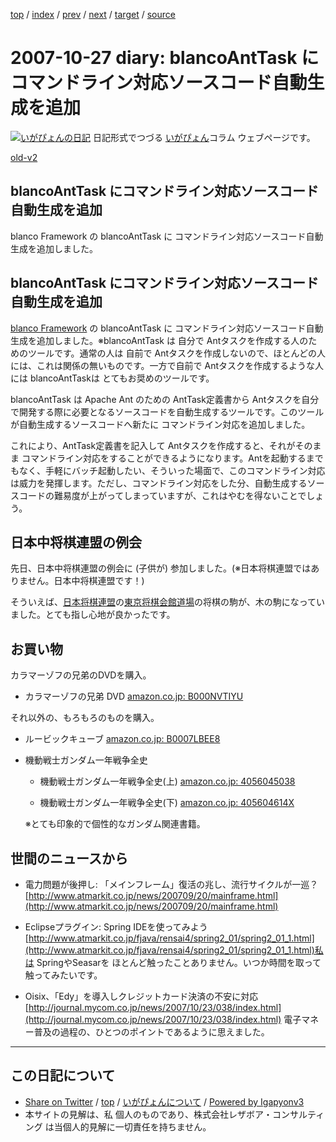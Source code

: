 [top](../index.html) 
 / [index](index.html) 
 / [prev](ig071024.html) 
 / [next](ig071029.html) 
 / [target](http://www.igapyon.jp/igapyon/diary/2007/ig071027.html) 
 / [source](https://github.com/igapyon/diary/blob/master/2007/ig071027.src.md) 

2007-10-27 diary: blancoAntTask にコマンドライン対応ソースコード自動生成を追加
=====================================================================================================
[![いがぴょんの日記](http://www.igapyon.jp/igapyon/diary/images/iga200306s.jpg "いがぴょん")](http://www.igapyon.jp/igapyon/diary/memo/memoigapyon.html) 日記形式でつづる [いがぴょん](http://www.igapyon.jp/igapyon/diary/memo/memoigapyon.html)コラム ウェブページです。

[old-v2](ig071027-orig.html)

## blancoAntTask にコマンドライン対応ソースコード自動生成を追加

blanco Framework の blancoAntTask に コマンドライン対応ソースコード自動生成を追加しました。


## blancoAntTask にコマンドライン対応ソースコード自動生成を追加

[blanco Framework](http://www.igapyon.jp/blanco/blanco.ja.html) の blancoAntTask に コマンドライン対応ソースコード自動生成を追加しました。※blancoAntTask は 自分で Antタスクを作成する人のためのツールです。通常の人は 自前で Antタスクを作成しないので、ほとんどの人には、これは関係の無いものです。一方で自前で Antタスクを作成するような人には blancoAntTaskは とてもお奨めのツールです。

blancoAntTask は Apache Ant のための AntTask定義書から Antタスクを自分で開発する際に必要となるソースコードを自動生成するツールです。このツールが自動生成するソースコードへ新たに コマンドライン対応を追加しました。

これにより、AntTask定義書を記入して Antタスクを作成すると、それがそのまま コマンドライン対応をすることができるようになります。Antを起動するまでもなく、手軽にバッチ起動したい、そういった場面で、このコマンドライン対応は威力を発揮します。ただし、コマンドライン対応をした分、自動生成するソースコードの難易度が上がってしまっていますが、これはやむを得ないことでしょう。

## 日本中将棋連盟の例会

先日、日本中将棋連盟の例会に (子供が) 参加しました。(※日本将棋連盟ではありません。日本中将棋連盟です！)

そういえば、[日本将棋連盟](http://www.shogi.or.jp/)の[東京将棋会館道場](http://www.shogi.or.jp/~doujou/)の将棋の駒が、木の駒になっていました。とても指し心地が良かったです。

## お買い物

カラマーゾフの兄弟のDVDを購入。

* カラマーゾフの兄弟 DVD
  [amazon.co.jp: B000NVTIYU](http://www.amazon.co.jp/exec/obidos/ASIN/B000NVTIYU/igapyondiary-22)

それ以外の、もろもろのものを購入。

* ルービックキューブ
  [amazon.co.jp: B0007LBEE8](http://www.amazon.co.jp/exec/obidos/ASIN/B0007LBEE8/igapyondiary-22)
  
* 機動戦士ガンダム一年戦争全史
  
  * 機動戦士ガンダム一年戦争全史(上)
    [amazon.co.jp: 4056045038](http://www.amazon.co.jp/exec/obidos/ASIN/4056045038/igapyondiary-22)
    
  * 機動戦士ガンダム一年戦争全史(下)
    [amazon.co.jp: 405604614X](http://www.amazon.co.jp/exec/obidos/ASIN/405604614X/igapyondiary-22)
  

  ※とても印象的で個性的なガンダム関連書籍。

## 世間のニュースから

* 電力問題が後押し: 「メインフレーム」復活の兆し、流行サイクルが一巡？
  [http://www.atmarkit.co.jp/news/200709/20/mainframe.html](http://www.atmarkit.co.jp/news/200709/20/mainframe.html)
  
* Eclipseプラグイン: Spring IDEを使ってみよう
  [http://www.atmarkit.co.jp/fjava/rensai4/spring2_01/spring2_01_1.html](http://www.atmarkit.co.jp/fjava/rensai4/spring2_01/spring2_01_1.html)私は SpringやSeasarを ほとんど触ったことありません。いつか時間を取って触ってみたいです。
  
* Oisix、「Edy」を導入しクレジットカード決済の不安に対応
  [http://journal.mycom.co.jp/news/2007/10/23/038/index.html](http://journal.mycom.co.jp/news/2007/10/23/038/index.html)
  電子マネー普及の過程の、ひとつのポイントであるように思えました。


----------------------------------------------------------------------------------------------------

## この日記について

* [Share on Twitter](https://twitter.com/intent/tweet?hashtags=igapyon%2Cdiary%2C%E3%81%84%E3%81%8C%E3%81%B4%E3%82%87%E3%82%93&text=blancoAntTask+%E3%81%AB%E3%82%B3%E3%83%9E%E3%83%B3%E3%83%89%E3%83%A9%E3%82%A4%E3%83%B3%E5%AF%BE%E5%BF%9C%E3%82%BD%E3%83%BC%E3%82%B9%E3%82%B3%E3%83%BC%E3%83%89%E8%87%AA%E5%8B%95%E7%94%9F%E6%88%90%E3%82%92%E8%BF%BD%E5%8A%A0&url=http%3A%2F%2Fwww.igapyon.jp%2Figapyon%2Fdiary%2F2007%2Fig071027.html) / [top](../index.html) / [いがぴょんについて](http://www.igapyon.jp/igapyon/diary/memo/memoigapyon.html) / [Powered by Igapyonv3](https://github.com/igapyon/igapyonv3)
* 本サイトの見解は、私 個人のものであり、株式会社レザボア・コンサルティング は当個人的見解に一切責任を持ちません。 
